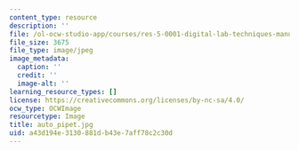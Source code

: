 ```yaml
---
content_type: resource
description: ''
file: /ol-ocw-studio-app/courses/res-5-0001-digital-lab-techniques-manual-spring-2007/a43d194e3130881db43e7aff78c2c30d_auto_pipet.jpg
file_size: 3675
file_type: image/jpeg
image_metadata:
  caption: ''
  credit: ''
  image-alt: ''
learning_resource_types: []
license: https://creativecommons.org/licenses/by-nc-sa/4.0/
ocw_type: OCWImage
resourcetype: Image
title: auto_pipet.jpg
uid: a43d194e-3130-881d-b43e-7aff78c2c30d
---
```


